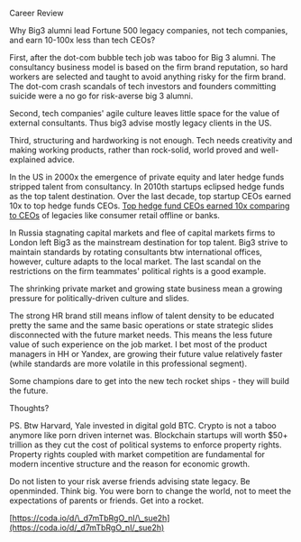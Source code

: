 Career Review

Why Big3 alumni lead Fortune 500 legacy companies, not tech companies, and earn 10-100x less than tech CEOs?

First, after the dot-com bubble tech job was taboo for Big 3 alumni. The consultancy business model is based on the firm brand reputation, so hard workers are selected and taught to avoid anything risky for the firm brand. The dot-com crash scandals of tech investors and founders committing suicide were a no go for risk-averse big 3 alumni.

Second, tech companies' agile culture leaves little space for the value of external consultants. Thus big3 advise mostly legacy clients in the US.

Third, structuring and hardworking is not enough. Tech needs creativity and making working products, rather than rock-solid, world proved and well-explained advice.

In the US in 2000x the emergence of private equity and later hedge funds stripped talent from consultancy. In 2010th startups eclipsed hedge funds as the top talent destination. Over the last decade, top startup CEOs earned 10x to top hedge funds CEOs. [Top hedge fund CEOs earned 10x comparing to CEOs](https://qz.com/74533/10-hedge-fund-managers-each-make-more-money-than-the-10-best-paid-us-ceos-combined/?fbclid=IwAR0h17lrQfzyef-u1_0HdOhJb1wrKMnUDumPtW8Ns2knX_uArqyFEenPIV0) of legacies like consumer retail offline or banks.

In Russia stagnating capital markets and flee of capital markets firms to London left Big3 as the mainstream destination for top talent. Big3 strive to maintain standards by rotating consultants btw international offices, however, culture adapts to the local market. The last scandal on the restrictions on the firm teammates' political rights is a good example.

The shrinking private market and growing state business mean a growing pressure for politically-driven culture and slides.

The strong HR brand still means inflow of talent density to be educated pretty the same and the same basic operations or state strategic slides disconnected with the future market needs. This means the less future value of such experience on the job market. I bet most of the product managers in HH or Yandex, are growing their future value relatively faster (while standards are more volatile in this professional segment).

Some champions dare to get into the new tech rocket ships - they will build the future.

Thoughts?

PS. Btw Harvard, Yale invested in digital gold BTC. Crypto is not a taboo anymore like porn driven internet was. Blockchain startups will worth $50+ trillion as they cut the cost of political systems to enforce property rights. Property rights coupled with market competition are fundamental for modern incentive structure and the reason for economic growth.

Do not listen to your risk averse friends advising state legacy. Be openminded. Think big. You were born to change the world, not to meet the expectations of parents or friends. Get into a rocket.

[https://coda.io/d/\_d7mTbRgO_nI/\_sue2h](https://coda.io/d/_d7mTbRgO_nI/_sue2h)

